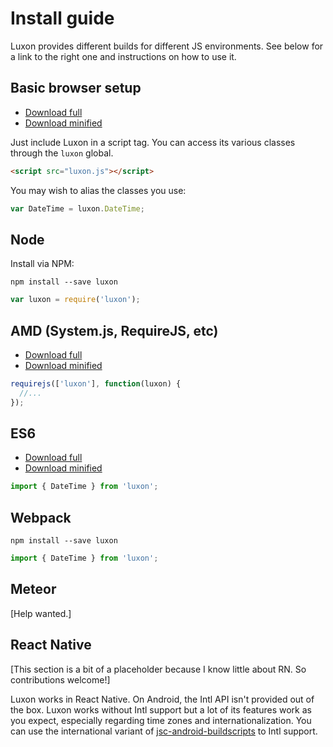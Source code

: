 # Install guide

Luxon provides different builds for different JS environments. See below for a link to the right one and instructions on how to use it.

## Basic browser setup

* [Download full](../../global/luxon.js)
* [Download minified](../../global/luxon.min.js)

Just include Luxon in a script tag. You can access its various classes through the `luxon` global.

```html
<script src="luxon.js"></script>
```

You may wish to alias the classes you use:

```js
var DateTime = luxon.DateTime;
```

## Node

Install via NPM:

```
npm install --save luxon
```

```js
var luxon = require('luxon');
```

## AMD (System.js, RequireJS, etc)

* [Download full](../../amd/luxon.js)
* [Download minified](../../amd/luxon.min.js)

```js
requirejs(['luxon'], function(luxon) {
  //...
});
```

## ES6

* [Download full](../../es6/luxon.js)
* [Download minified](../../es6/luxon.min.js)

```js
import { DateTime } from 'luxon';
```

## Webpack

```
npm install --save luxon
```

```js
import { DateTime } from 'luxon';
```

## Meteor

[Help wanted.]

## React Native

[This section is a bit of a placeholder because I know little about RN. So contributions welcome!]

Luxon works in React Native. On Android, the Intl API isn't provided out of the box. Luxon works without Intl support but a lot of its features work as you expect, especially regarding time zones and internationalization. You can use the international variant of [jsc-android-buildscripts](https://github.com/SoftwareMansion/jsc-android-buildscripts) to Intl support.
